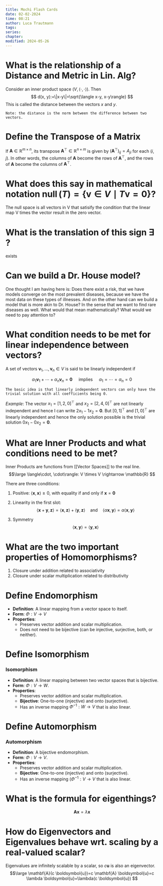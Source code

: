 ```yaml
---
title: Mochi Flash Cards
date: 02-02-2024
time: 08:21
author: Luca Trautmann
tags: 
series: 
chapter: 
modified: 2024-05-26
---
```

# What is the relationship of a Distance and Metric in Lin. Alg?

Consider an inner product space $(V,\langle\cdot, \cdot\rangle)$. Then
$$
d(x, y):=\|x-y\|=\sqrt{\langle x-y, x-y\rangle}
$$
This is called the distance between the vectors $x$ and $y$.

`Note: the distance is the norm between the difference between two vectors.`


# Define the Transpose of a Matrix
If $\mathbf{A} \in \mathbb{R}^{m \times n}$, its transpose $\mathbf{A}^{\top} \in \mathbb{R}^{n \times m}$ is given by $\left(\mathbf{A}^{\top}\right)_{i j}=A_{j i}$ for each $(i, j)$. In other words, the columns of $\mathbf{A}$ become the rows of $\mathbf{A}^{\top}$, and the rows of $\mathbf{A}$ become the columns of $\mathbf{A}^{\top}$.

# What does this say in mathematical notation $\operatorname{null}(T)=\{\mathbf{v} \in V \mid T \mathbf{v}=\mathbf{0}\}$?
The null space is all vectors in V that satisify the condition that the linear map V times the vector result in the zero vector.

# What is the translation of this sign $\exists$ ?
exists

# Can we build a Dr. House model? 
One thought I am having here is: Does there exist a risk, that we have models converge on the most prevalent diseases, because we have the most data on these types of illnesses. And on the other hand can we build a model that is more akin to Dr. House? In the sense that we want to find rare diseases as well. What would that mean mathematically? What would we need to pay attention to?

# What condition needs to be met for linear independence between vectors?
A set of vectors $\mathbf{v}_1, \ldots, \mathbf{v}_n \in V$ is said to be linearly independent if

$$
\alpha_1 \mathbf{v}_1+\cdots+\alpha_n \mathbf{v}_n=\mathbf{0} \quad \text { implies } \quad \alpha_1=\cdots=\alpha_n=0
$$

`The basic idea is that linearly independent vectors can only have the trivial solution with all coefficients being 0.`

*Example*:
The vector $x_{1}= \left[ 1,2,0\right]^\top$ and $x_{2}= \left[ 2,4,0\right]^\top$ are not linearly independent and hence I can write $2x_{1}-1x_{2}=\mathbf{0}$. But $[0,1]^\top$ and $[1,0]^\top$ are linearly independent and hence the only solution possible is the trivial solution $0x_{1}-0x_{2}=\mathbf{0}$. 

# What are Inner Products and what conditions need to be met?
Inner Products are functions from [[Vector Spaces]] to the real line. 
$$\large
\langle\cdot, \cdot\rangle: V \times V \rightarrow \mathbb{R}
$$

There are three conditions: 

1. Positive: 
   $\langle\mathbf{x}, \mathbf{x}\rangle \geq 0$, with equality if and only if $\mathbf{x}=\mathbf{0}$
   
2. Linearity in the first slot: $$\langle\mathbf{x}+\mathbf{y}, \mathbf{z}\rangle=\langle\mathbf{x}, \mathbf{z}\rangle+\langle\mathbf{y}, \mathbf{z}\rangle \quad \text{and} \quad \langle\alpha \mathbf{x}, \mathbf{y}\rangle=\alpha\langle\mathbf{x}, \mathbf{y}\rangle$$
3. Symmetry
$$
\langle\mathbf{x}, \mathbf{y}\rangle=\langle\mathbf{y}, \mathbf{x}\rangle
$$

# What are the two important properties of Homomorphisms? 
1. Closure under addition related to associativity
2. Closure under scalar multiplication related to distributivity

# Define Endomorphism
- **Definition**: A linear mapping from a vector space to itself.
- **Form**: $\Phi: V \rightarrow V$
- **Properties**:
  - Preserves vector addition and scalar multiplication.
  - Does not need to be bijective (can be injective, surjective, both, or neither).

# Define Isomorphism
### Isomorphism
- **Definition**: A linear mapping between two vector spaces that is bijective.
- **Form**: $\Phi: V \rightarrow W$.
- **Properties**:
  - Preserves vector addition and scalar multiplication.
  - **Bijective**: One-to-one (injective) and onto (surjective).
  - Has an inverse mapping $\Phi^{-1}: W \rightarrow V$ that is also linear.

# Define Automorphism
### Automorphism
- **Definition**: A bijective endomorphism.
- **Form**: $\Phi: V \rightarrow V$.
- **Properties**:
  - Preserves vector addition and scalar multiplication.
  - **Bijective**: One-to-one (injective) and onto (surjective).
  - Has an inverse mapping $(\Phi^{-1}: V \rightarrow V$ that is also linear.


# What is the formula for eigenthings?

$$\mathbf{A}\mathbf{x}= \lambda \mathbf{x}$$


# How do Eigenvectors and Eigenvalues behave wrt. scaling by a real-valued scalar?
Eigenvalues are infinitely scalable by a scalar, so $c\mathbf{u}$ is also an eigenvector. 
$$\large
\mathbf{A}(c \boldsymbol{u})=c \mathbf{A} \boldsymbol{u}=c \lambda \boldsymbol{u}=\lambda(c \boldsymbol{u})
$$